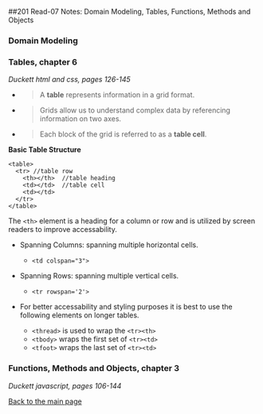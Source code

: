 ##201 Read-07 Notes: Domain Modeling, Tables, Functions, Methods and Objects

### Domain Modeling


### Tables, chapter 6
*Duckett html and css, pages 126-145*

+ > A **table** represents information in a grid format.
+ > Grids allow us to understand complex data by referencing information on two axes.
+ > Each block of the grid is referred to as a **table cell**.

**Basic Table Structure**
```
<table>
  <tr> //table row
    <th></th>  //table heading
    <td></td>  //table cell
    <td></td>  
  </tr>
</table>
```
The `<th>` element is a heading for a column or row and is utilized by screen readers to improve accessability.

+ Spanning Columns: spanning multiple horizontal cells.
  + `<td colspan="3">` 
+ Spanning Rows: spanning multiple vertical cells.
  + `<tr rowspan='2'>`

+ For better accessability and styling purposes it is best to use the following elements on longer tables.
  + `<thread>` is used to wrap the `<tr><th>`
  + `<tbody>` wraps the first set of `<tr><td>`
  + `<tfoot>` wraps the last set of `<tr><td>`


### Functions, Methods and Objects, chapter 3
*Duckett javascript, pages 106-144*




[Back to the main page](../README.md)